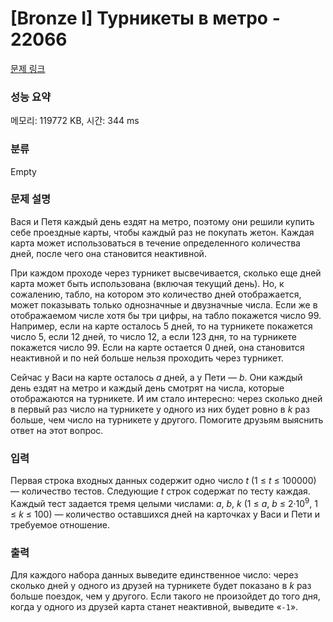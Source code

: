 # [Bronze I] Турникеты в метро - 22066 

[문제 링크](https://www.acmicpc.net/problem/22066) 

### 성능 요약

메모리: 119772 KB, 시간: 344 ms

### 분류

Empty

### 문제 설명

<p>Вася и Петя каждый день ездят на метро, поэтому они решили купить себе проездные карты, чтобы каждый раз не покупать жетон. Каждая карта может использоваться в течение определенного количества дней, после чего она становится неактивной.</p>

<p>При каждом проходе через турникет высвечивается, сколько еще дней карта может быть использована (включая текущий день). Но, к сожалению, табло, на котором это количество дней отображается, может показывать только однозначные и двузначные числа. Если же в отображаемом числе хотя бы три цифры, на табло покажется число 99. Например, если на карте осталось 5 дней, то на турникете покажется число 5, если 12 дней, то число 12, а если 123 дня, то на турникете покажется число 99. Если на карте остается 0 дней, она становится неактивной и по ней больше нельзя проходить через турникет.</p>

<p>Сейчас у Васи на карте осталось <i>a</i> дней, а у Пети — <i>b</i>. Они каждый день ездят на метро и каждый день смотрят на числа, которые отображаются на турникете. И им стало интересно: через сколько дней в первый раз число на турникете у одного из них будет ровно в <i>k</i> раз больше, чем число на турникете у другого. Помогите друзьям выяснить ответ на этот вопрос.</p>

### 입력 

 <p>Первая строка входных данных содержит одно число <i>t</i> (1 ≤ <i>t</i> ≤ 100000) — количество тестов. Следующие <i>t</i> строк содержат по тесту каждая. Каждый тест задается тремя целыми числами: <i>a</i>, <i>b</i>, <i>k</i> (1 ≤ <i>a</i>, <i>b</i> ≤ 2·10<sup>9</sup>, 1 ≤ <i>k</i> ≤ 100) — количество оставшихся дней на карточках у Васи и Пети и требуемое отношение.</p>

### 출력 

 <p>Для каждого набора данных выведите единственное число: через сколько дней у одного из друзей на турникете будет показано в <i>k</i> раз больше поездок, чем у другого. Если такого не произойдет до того дня, когда у одного из друзей карта станет неактивной, выведите «<code>-1</code>».</p>

